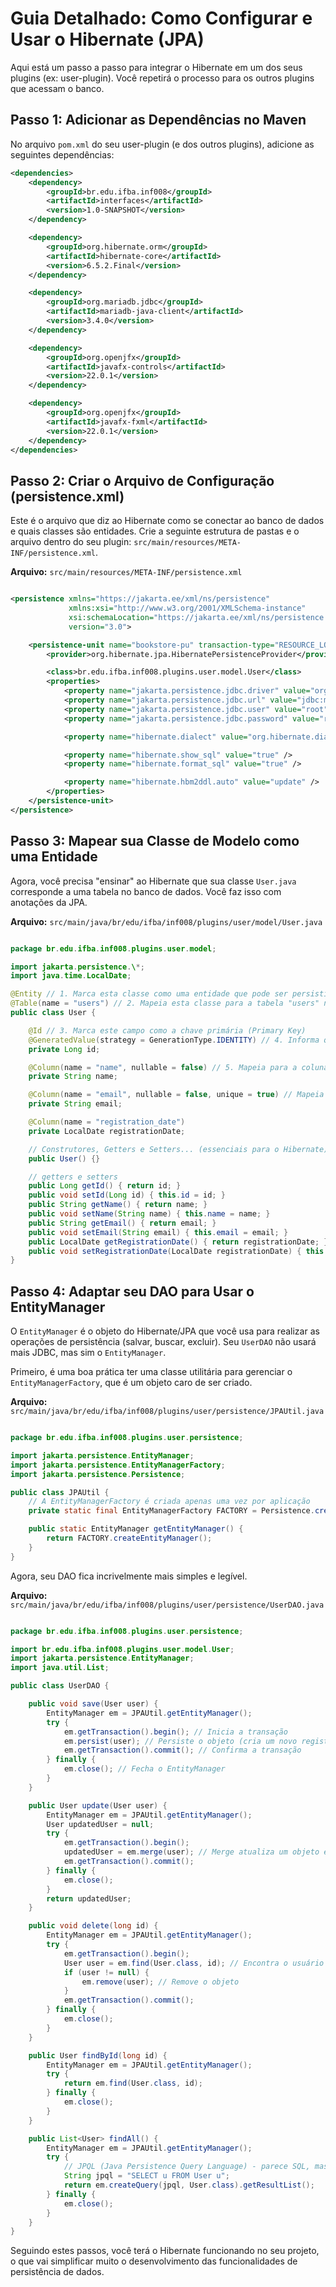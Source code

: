 # Guia Detalhado: Como Configurar e Usar o Hibernate (JPA)

Aqui está um passo a passo para integrar o Hibernate em um dos seus plugins (ex: user-plugin). Você repetirá o processo para os outros plugins que acessam o banco.

## Passo 1: Adicionar as Dependências no Maven

No arquivo `pom.xml` do seu user-plugin (e dos outros plugins), adicione as seguintes dependências:

```xml
<dependencies>
    <dependency>
        <groupId>br.edu.ifba.inf008</groupId>
        <artifactId>interfaces</artifactId>
        <version>1.0-SNAPSHOT</version>
    </dependency>

    <dependency>
        <groupId>org.hibernate.orm</groupId>
        <artifactId>hibernate-core</artifactId>
        <version>6.5.2.Final</version>
    </dependency>

    <dependency>
        <groupId>org.mariadb.jdbc</groupId>
        <artifactId>mariadb-java-client</artifactId>
        <version>3.4.0</version>
    </dependency>

    <dependency>
        <groupId>org.openjfx</groupId>
        <artifactId>javafx-controls</artifactId>
        <version>22.0.1</version>
    </dependency>

    <dependency>
        <groupId>org.openjfx</groupId>
        <artifactId>javafx-fxml</artifactId>
        <version>22.0.1</version>
    </dependency>
</dependencies>
```

## Passo 2: Criar o Arquivo de Configuração (persistence.xml)

Este é o arquivo que diz ao Hibernate como se conectar ao banco de dados e quais classes são entidades. Crie a seguinte estrutura de pastas e o arquivo dentro do seu plugin: `src/main/resources/META-INF/persistence.xml`.

**Arquivo:** `src/main/resources/META-INF/persistence.xml`

```xml

<persistence xmlns="https://jakarta.ee/xml/ns/persistence"
             xmlns:xsi="http://www.w3.org/2001/XMLSchema-instance"
             xsi:schemaLocation="https://jakarta.ee/xml/ns/persistence https://jakarta.ee/xml/ns/persistence/persistence_3_0.xsd"
             version="3.0">

    <persistence-unit name="bookstore-pu" transaction-type="RESOURCE_LOCAL">
        <provider>org.hibernate.jpa.HibernatePersistenceProvider</provider>

        <class>br.edu.ifba.inf008.plugins.user.model.User</class>
        <properties>
            <property name="jakarta.persistence.jdbc.driver" value="org.mariadb.jdbc.Driver" />
            <property name="jakarta.persistence.jdbc.url" value="jdbc:mariadb://127.0.0.1:3307/bookstore" />
            <property name="jakarta.persistence.jdbc.user" value="root" />
            <property name="jakarta.persistence.jdbc.password" value="root" />

            <property name="hibernate.dialect" value="org.hibernate.dialect.MariaDBDialect" />

            <property name="hibernate.show_sql" value="true" />
            <property name="hibernate.format_sql" value="true" />

            <property name="hibernate.hbm2ddl.auto" value="update" />
        </properties>
    </persistence-unit>
</persistence>
```

## Passo 3: Mapear sua Classe de Modelo como uma Entidade

Agora, você precisa "ensinar" ao Hibernate que sua classe `User.java` corresponde a uma tabela no banco de dados. Você faz isso com anotações da JPA.

**Arquivo:** `src/main/java/br/edu/ifba/inf008/plugins/user/model/User.java`

```java

package br.edu.ifba.inf008.plugins.user.model;

import jakarta.persistence.\*;
import java.time.LocalDate;

@Entity // 1. Marca esta classe como uma entidade que pode ser persistida
@Table(name = "users") // 2. Mapeia esta classe para a tabela "users" no banco
public class User {

    @Id // 3. Marca este campo como a chave primária (Primary Key)
    @GeneratedValue(strategy = GenerationType.IDENTITY) // 4. Informa que o banco gera o valor (ex: AUTO_INCREMENT)
    private Long id;

    @Column(name = "name", nullable = false) // 5. Mapeia para a coluna "name", que não pode ser nula
    private String name;

    @Column(name = "email", nullable = false, unique = true) // Mapeia para a coluna "email", que deve ser única
    private String email;

    @Column(name = "registration_date")
    private LocalDate registrationDate;

    // Construtores, Getters e Setters... (essenciais para o Hibernate)
    public User() {}

    // getters e setters
    public Long getId() { return id; }
    public void setId(Long id) { this.id = id; }
    public String getName() { return name; }
    public void setName(String name) { this.name = name; }
    public String getEmail() { return email; }
    public void setEmail(String email) { this.email = email; }
    public LocalDate getRegistrationDate() { return registrationDate; }
    public void setRegistrationDate(LocalDate registrationDate) { this.registrationDate = registrationDate; }
}
```

## Passo 4: Adaptar seu DAO para Usar o EntityManager

O `EntityManager` é o objeto do Hibernate/JPA que você usa para realizar as operações de persistência (salvar, buscar, excluir). Seu `UserDAO` não usará mais JDBC, mas sim o `EntityManager`.

Primeiro, é uma boa prática ter uma classe utilitária para gerenciar o `EntityManagerFactory`, que é um objeto caro de ser criado.

**Arquivo:** `src/main/java/br/edu/ifba/inf008/plugins/user/persistence/JPAUtil.java`

```java

package br.edu.ifba.inf008.plugins.user.persistence;

import jakarta.persistence.EntityManager;
import jakarta.persistence.EntityManagerFactory;
import jakarta.persistence.Persistence;

public class JPAUtil {
    // A EntityManagerFactory é criada apenas uma vez por aplicação
    private static final EntityManagerFactory FACTORY = Persistence.createEntityManagerFactory("bookstore-pu");

    public static EntityManager getEntityManager() {
        return FACTORY.createEntityManager();
    }
}
```

Agora, seu DAO fica incrivelmente mais simples e legível.

**Arquivo:** `src/main/java/br/edu/ifba/inf008/plugins/user/persistence/UserDAO.java`

```java

package br.edu.ifba.inf008.plugins.user.persistence;

import br.edu.ifba.inf008.plugins.user.model.User;
import jakarta.persistence.EntityManager;
import java.util.List;

public class UserDAO {

    public void save(User user) {
        EntityManager em = JPAUtil.getEntityManager();
        try {
            em.getTransaction().begin(); // Inicia a transação
            em.persist(user); // Persiste o objeto (cria um novo registro)
            em.getTransaction().commit(); // Confirma a transação
        } finally {
            em.close(); // Fecha o EntityManager
        }
    }

    public User update(User user) {
        EntityManager em = JPAUtil.getEntityManager();
        User updatedUser = null;
        try {
            em.getTransaction().begin();
            updatedUser = em.merge(user); // Merge atualiza um objeto existente
            em.getTransaction().commit();
        } finally {
            em.close();
        }
        return updatedUser;
    }

    public void delete(long id) {
        EntityManager em = JPAUtil.getEntityManager();
        try {
            em.getTransaction().begin();
            User user = em.find(User.class, id); // Encontra o usuário pelo ID
            if (user != null) {
                em.remove(user); // Remove o objeto
            }
            em.getTransaction().commit();
        } finally {
            em.close();
        }
    }

    public User findById(long id) {
        EntityManager em = JPAUtil.getEntityManager();
        try {
            return em.find(User.class, id);
        } finally {
            em.close();
        }
    }

    public List<User> findAll() {
        EntityManager em = JPAUtil.getEntityManager();
        try {
            // JPQL (Java Persistence Query Language) - parece SQL, mas opera sobre objetos
            String jpql = "SELECT u FROM User u";
            return em.createQuery(jpql, User.class).getResultList();
        } finally {
            em.close();
        }
    }
}
```

Seguindo estes passos, você terá o Hibernate funcionando no seu projeto, o que vai simplificar muito o desenvolvimento das funcionalidades de persistência de dados.

